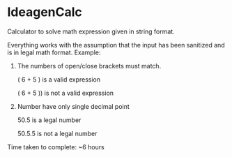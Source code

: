 # IdeagenCalc

Calculator to solve math expression given in string format.

Everything works with the assumption that the input has been sanitized and is in legal math format.
Example:
1. The numbers of open/close brackets must match.

    ( 6 + 5 ) is a valid expression
    
    ( 6 + 5 )) is not a valid expression
    
2. Number have only single decimal point

    50.5 is a legal number
    
    50.5.5 is not a legal number
    
Time taken to complete: ~6 hours
